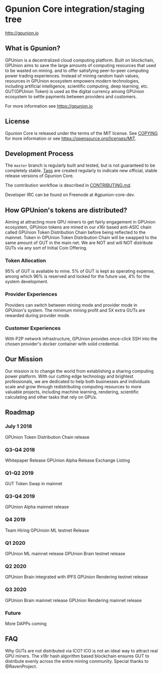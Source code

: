 Gpunion Core integration/staging tree
=====================================

http://gpunion.io

What is Gpunion?
----------------

GPUnion is a decentralized cloud computing platform. Built on blockchain, GPUnion aims to save the large amounts of computing resources that used to be wasted on mining. and to offer satisfying peer-to-peer computing power trading experiences. Instead of mining random hash values, resources in GPUnion ecosystem empowers modern technologies, including artificial intelligence, scientific computing, deep learning, etc. GUT(GPUnion Token) is used as the digital currency among GPUnion ecosystem to settle payments between providers and customers.

For more information see https://gpunion.io

License
-------

Gpunion Core is released under the terms of the MIT license. See [COPYING](COPYING) for more
information or see https://opensource.org/licenses/MIT.

Development Process
-------------------

The `master` branch is regularly built and tested, but is not guaranteed to be
completely stable. [Tags](https://github.com/GpunionProject/Gpuniontoken/tags) are created
regularly to indicate new official, stable release versions of Gpunion Core.

The contribution workflow is described in [CONTRIBUTING.md](CONTRIBUTING.md).

Developer IRC can be found on Freenode at #gpunion-core-dev.

How GPUnion's tokens are distributed?
-------

Aiming at attracting more GPU miners to get fairly engagement in GPUnion ecosystem, GPUnion tokens are mined in our x16r based anti-ASIC chain called GPUnion Token Distribution Chain before being reflected to the mainnet. Token in GPUnion Token Distribution Chain will be swapped to the same amount of GUT in the main net. We are NOT and will NOT distribute GUTs via any sort of Initial Coin Offering.

### Token Allocation

95% of GUT is available to mine.
5% of GUT is kept as operating expense, among which 96% is reserved and locked for the future use, 4% for the system development.


### Provider Experiences

Providers can switch between mining mode and provider mode in GPUnion's system. The minimum mining profit and 5X extra GUTs are rewarded during provider mode.

### Customer Experiences

With P2P network infrastructure, GPUnion provides once-click SSH into the chosen provider's docker container with solid credential.

Our Mission
----------------
Our mission is to change the world from establishing a sharing computing power platform. With our cutting edge technology and brightest professionals, we are dedicated to help both businesses and individuals scale and grow through redistributing computing resources to more valuable projects, including machine learning, rendering, scientific calculating and other tasks that rely on GPUs.


Roadmap
----------------
### July 1 2018
GPUnion Token Distribution Chain release

### Q3-Q4 2018
Whitepaper Release
GPUnion Alpha Release
Exchange Listing

### Q1-Q2 2019
GUT Token Swap in mainnet

### Q3-Q4 2019
GPUnion Alpha mainnet release

### Q4 2019
Team Hiring
GPUnioin ML testnet Release

### Q1 2020
GPUnion ML mainnet release
GPUnion Brain testnet release

### Q2 2020
GPUnion Brain integrated with IPFS
GPUnion Rendering testnet release

### Q3 2020
GPUnion Brain mainnet release
GPUnion Rendering mainnet release

### Future
More DAPPs coming


FAQ
----------------
Why GUTs are not distributed via ICO?
ICO is not an ideal way to attract real GPU miners. The x16r hash algorithm based blockchain ensures GUT to distribute evenly across the entire mining community. Special thanks to @RavenProject.

